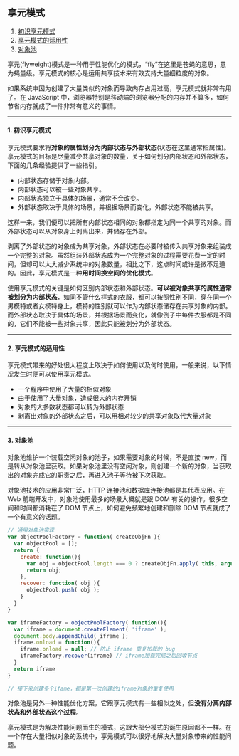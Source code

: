 ## 享元模式

1. [初识享元模式](#1)
2. [享元模式的适用性](#2)
3. [对象池](#3)


享元(flyweight)模式是一种用于性能优化的模式，“fly”在这里是苍蝇的意思，意为蝇量级。享元模式的核心是运用共享技术来有效支持大量细粒度的对象。

如果系统中因为创建了大量类似的对象而导致内存占用过高，享元模式就非常有用了。在 JavaScript 中，浏览器特别是移动端的浏览器分配的内存并不算多，如何节省内存就成了一件非常有意义的事情。

---
#### <a name="1">1. 初识享元模式</a>

  享元模式要求将**对象的属性划分为内部状态与外部状态**(状态在这里通常指属性)。享元模式的目标是尽量减少共享对象的数量，关于如何划分内部状态和外部状态，下面的几条经验提供了一些指引。

  * 内部状态存储于对象内部。
  * 内部状态可以被一些对象共享。
  * 内部状态独立于具体的场景，通常不会改变。
  * 外部状态取决于具体的场景，并根据场景而变化，外部状态不能被共享。

  这样一来，我们便可以把所有内部状态相同的对象都指定为同一个共享的对象。而外部状态可以从对象身上剥离出来，并储存在外部。

  剥离了外部状态的对象成为共享对象，外部状态在必要时被传入共享对象来组装成一个完整的对象。虽然组装外部状态成为一个完整对象的过程需要花费一定的时间，但却可以大大减少系统中的对象数量，相比之下，这点时间或许是微不足道的。因此，享元模式是一种**用时间换空间的优化模式**。

  使用享元模式的关键是如何区别内部状态和外部状态。**可以被对象共享的属性通常被划分为内部状态**，如同不管什么样式的衣服，都可以按照性别不同，穿在同一个男模特或者女模特身上，模特的性别就可以作为内部状态储存在共享对象的内部。而外部状态取决于具体的场景，并根据场景而变化，就像例子中每件衣服都是不同的，它们不能被一些对象共享，因此只能被划分为外部状态。


---
#### <a name="2">2. 享元模式的适用性</a>

  享元模式带来的好处很大程度上取决于如何使用以及何时使用，一般来说，以下情况发生时便可以使用享元模式。

  * 一个程序中使用了大量的相似对象
  * 由于使用了大量对象，造成很大的内存开销
  * 对象的大多数状态都可以转为外部状态
  * 剥离出对象的外部状态之后，可以用相对较少的共享对象取代大量对象


---
#### <a name="3">3. 对象池</a>

  对象池维护一个装载空闲对象的池子，如果需要对象的时候，不是直接 new，而是转从对象池里获取。如果对象池里没有空闲对象，则创建一个新的对象，当获取出的对象完成它的职责之后，再进入池子等待被下次获取。

  对象池技术的应用非常广泛，HTTP 连接池和数据库连接池都是其代表应用。在 Web 前端开发中，对象池使用最多的场景大概就是跟 DOM 有关的操作。很多空间和时间都消耗在了 DOM 节点上，如何避免频繁地创建和删除 DOM 节点就成了一个有意义的话题。

  ```javascript
  // 通用对象池实现
  var objectPoolFactory = function( createObjFn ){ 
    var objectPool = [];
    return {
      create: function(){
        var obj = objectPool.length === 0 ? createObjFn.apply( this, arguments ) : objectPool.shift();
        return obj; 
      },
      recover: function( obj ){ 
        objectPool.push( obj );
      }
    }
  }
  ```


  ```javascript
  var iframeFactory = objectPoolFactory( function(){ 
    var iframe = document.createElement( 'iframe' );
    document.body.appendChild( iframe );
    iframe.onload = function(){
      iframe.onload = null; // 防止 iframe 重复加载的 bug
      iframeFactory.recover(iframe) // iframe加载完成之后回收节点
    }
    return iframe
  }

  // 接下来创建多个ifame，都是第一次创建的iframe对象的重复使用
  ```

  对象池是另外一种性能优化方案，它跟享元模式有一些相似之处，但**没有分离内部状态和外部状态这个过程**。



享元模式是为解决性能问题而生的模式，这跟大部分模式的诞生原因都不一样。在一个存在大量相似对象的系统中，享元模式可以很好地解决大量对象带来的性能问题。